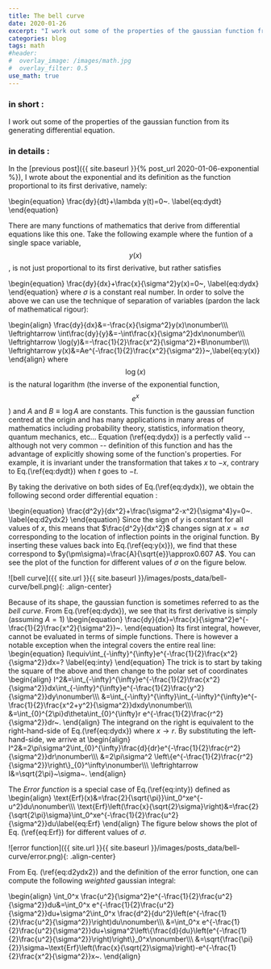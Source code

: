 ```yaml
---
title: The bell curve
date: 2020-01-26
excerpt: "I work out some of the properties of the gaussian function from its generating differential equation including its first integral."
categories: blog
tags: math
#header:
#  overlay_image: /images/math.jpg
#  overlay_filter: 0.5
use_math: true
---
```


### in short :

I work out some of the properties of the gaussian function from its generating differential equation.

### in details :

In the [previous post]({{ site.baseurl }}{% post_url 2020-01-06-exponential %}), I wrote about the exponential and its definition as the function proportional to its first derivative, namely:

\begin{equation}
\frac{dy}{dt}+\lambda y(t)=0~.
\label{eq:dydt}
\end{equation}

There are many functions of mathematics that derive from differential equations like this one. Take the following example where the funtion of a single space variable, $$y(x)$$, is not just proportional to its first derivative, but rather satisfies

\begin{equation}
\frac{dy}{dx}+\frac{x}{\sigma^2}y(x)=0~,
\label{eq:dydx}
\end{equation}
where $\sigma$ is a constant real number. In order to solve the above we can use the technique of separation of variables (pardon the lack of mathematical rigour):

\begin{align}
\frac{dy}{dx}&=-\frac{x}{\sigma^2}y(x)\nonumber\\\\\\
\leftrightarrow \int\frac{dy}{y}&=-\int\frac{x}{\sigma^2}dx\nonumber\\\\\\
\leftrightarrow \log(y)&=-\frac{1}{2}\frac{x^2}{\sigma^2}+B\nonumber\\\\\\
\leftrightarrow y(x)&=Ae^{-\frac{1}{2}\frac{x^2}{\sigma^2}}~,\label{eq:y(x)}
\end{align}
where $$\log(x)$$ is the natural logarithm (the inverse of the exponential function, $$e^x$$) and $A$ and $B\equiv \log{A}$ are constants. This function is the gaussian function centred at the origin and has many applications in many areas of mathematics including probability theory, statistics, information theory, quantum mechanics, etc... Equation (\ref{eq:dydx}) is a perfectly valid -- although not very common -- definition of this function and has the advantage of explicitly showing some of the function's properties. For example, it is invariant under the transformation that takes $x$ to $-x$, contrary to Eq.(\ref{eq:dydt}) when $t$ goes to $-t$.

By taking the derivative on both sides of Eq.(\ref{eq:dydx}), we obtain the following second order differential equation :

\begin{equation}
\frac{d^2y}{dx^2}+\frac{\sigma^2-x^2}{\sigma^4}y=0~.
\label{eq:d2ydx2}
\end{equation}
Since the sign of $y$ is constant for all values of $x$, this means that $\frac{d^2y}{dx^2}$ changes sign at $x=\pm\sigma$ corresponding to the location of inflection points in the original function. By inserting these values back into Eq.(\ref{eq:y(x)}), we find that these correspond to $y(\pm\sigma)=\frac{A}{\sqrt{e}}\approx0.607 A$. You can see the plot of the function for different values of $\sigma$ on the figure below.

![bell curve]({{ site.url }}{{ site.baseurl }}/images/posts_data/bell-curve/bell.png){: .align-center}

Because of its shape, the gaussian function is sometimes referred to as the *bell curve*. From Eq.(\ref{eq:dydx}), we see that its first derivative is simply (assuming $A=1$)
\begin{equation}
\frac{dy}{dx}=\frac{x}{\sigma^2}e^{-\frac{1}{2}\frac{x^2}{\sigma^2}}~.
\end{equation}
Its first integral, however, cannot be evaluated in terms of simple functions. There is however a notable exception when the integral covers the entire real line:
\begin{equation}
I\equiv\int_{-\infty}^{\infty}e^{-\frac{1}{2}\frac{x^2}{\sigma^2}}dx=?
\label{eq:inty}
\end{equation}
The trick is to start by taking the square of the above and then change to the polar set of coordinates
\begin{align}
I^2&=\int_{-\infty}^{\infty}e^{-\frac{1}{2}\frac{x^2}{\sigma^2}}dx\int_{-\infty}^{\infty}e^{-\frac{1}{2}\frac{y^2}{\sigma^2}}dy\nonumber\\\\\\
&=\int_{-\infty}^{\infty}\int_{-\infty}^{\infty}e^{-\frac{1}{2}\frac{x^2+y^2}{\sigma^2}}dxdy\nonumber\\\\\\
&=\int_{0}^{2\pi}d\theta\int_{0}^{\infty}r e^{-\frac{1}{2}\frac{r^2}{\sigma^2}}dr~.
\end{align}
The integrand on the right is equivalent to the right-hand-side of Eq.(\ref{eq:dydx}) where $x\rightarrow r$. By substituting the left-hand-side, we arrive at
\begin{align}
I^2&=2\pi\sigma^2\int_{0}^{\infty}\frac{d}{dr}e^{-\frac{1}{2}\frac{r^2}{\sigma^2}}dr\nonumber\\\\\\
&=2\pi\sigma^2 \left\\{e^{-\frac{1}{2}\frac{r^2}{\sigma^2}}\right\\}_{0}^\infty\nonumber\\\\\\
\leftrightarrow I&=\sqrt{2\pi}~\sigma~.
\end{align}

The *Error function* is a special case of Eq.(\ref{eq:inty}) defined as
\begin{align}
\text{Erf}(x)&=\frac{2}{\sqrt{\pi}}\int_0^xe^{-u^2}du\nonumber\\\\\\
\text{Erf}\left(\frac{x}{\sqrt{2}\sigma}\right)&=\frac{2}{\sqrt{2\pi}\sigma}\int_0^xe^{-\frac{1}{2}\frac{u^2}{\sigma^2}}du\label{eq:Erf}
\end{align}
The figure below shows the plot of Eq. (\ref{eq:Erf}) for different values of $\sigma$.

![error function]({{ site.url }}{{ site.baseurl }}/images/posts_data/bell-curve/error.png){: .align-center}

From Eq. (\ref{eq:d2ydx2}) and the definition of the error function, one can compute the following *weighted* gaussian integral:

\begin{align}
\int_0^x \frac{u^2}{\sigma^2}e^{-\frac{1}{2}\frac{u^2}{\sigma^2}}du&=\int_0^x e^{-\frac{1}{2}\frac{u^2}{\sigma^2}}du+\sigma^2\int_0^x \frac{d^2}{du^2}\left(e^{-\frac{1}{2}\frac{u^2}{\sigma^2}}\right)du\nonumber\\\\\\
&=\int_0^x e^{-\frac{1}{2}\frac{u^2}{\sigma^2}}du+\sigma^2\left\\{\frac{d}{du}\left(e^{-\frac{1}{2}\frac{u^2}{\sigma^2}}\right)\right\\}_0^x\nonumber\\\\\\
&=\sqrt{\frac{\pi}{2}}\sigma~\text{Erf}\left(\frac{x}{\sqrt{2}\sigma}\right)-e^{-\frac{1}{2}\frac{x^2}{\sigma^2}}x~.
\end{align}
